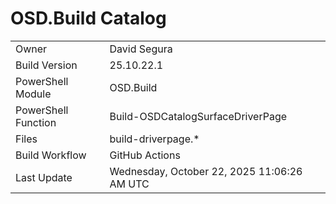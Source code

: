 ﻿# OSD.Build Catalog

| | |
|-|-|
| Owner | David Segura |
| Build Version | 25.10.22.1 |
| PowerShell Module | OSD.Build |
| PowerShell Function | Build-OSDCatalogSurfaceDriverPage |
| Files | build-driverpage.* |
| Build Workflow | GitHub Actions |
| Last Update | Wednesday, October 22, 2025 11:06:26 AM UTC |
